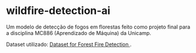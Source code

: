 # wildfire-detection-ai

Um modelo de detecção de fogos em florestas feito como projeto final para a disciplina MC886 (Aprendizado de Máquina) da Unicamp.

Dataset utilizado:  [Dataset for Forest Fire Detection
](https://data.mendeley.com/datasets/gjmr63rz2r/1).
